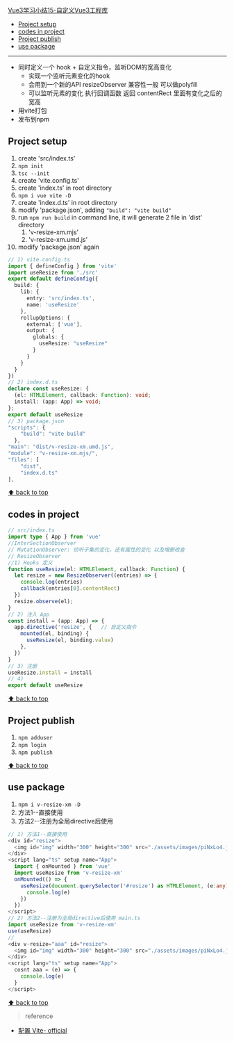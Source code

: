 [Vue3学习小结15-自定义Vue3工程库](#top)

- [Project setup](#project-setup)
- [codes in project](#codes-in-project)
- [Project publish](#project-publish)
- [use package](#use-package)

---------------------------

- 同时定义一个 hook + 自定义指令，监听DOM的宽高变化
  - 实现一个监听元素变化的hook
  - 会用到一个新的API resizeObserver  兼容性一般 可以做polyfill
  - 可以监听元素的变化 执行回调函数 返回 contentRect 里面有变化之后的宽高
- 用vite打包
- 发布到npm

## Project setup

1. create 'src/index.ts'
2. `npm init`
3. `tsc --init`
4. create 'vite.config.ts'
5. create 'index.ts' in root directory
6. `npm i vue vite -D`
7. create 'index.d.ts' in root directory
8. modify 'package.json', adding `"build": "vite build"`
9. run `npm run build` in command line, it will generate 2 file in 'dist' directory
   1.  'v-resize-xm.mjs'
   2.  'v-resize-xm.umd.js'
10. modify 'package.json' again

```ts
// 1) vite.config.ts
import { defineConfig } from 'vite'
import useResize from './src'
export default defineConfig({
  build: {
    lib: {
      entry: 'src/index.ts',
      name: 'useResize'
    },
    rollupOptions: {
      external: ['vue'],
      output: {
        globals: {
          useResize: "useResize"
        }
      }
    }
  }
})
// 2) index.d.ts
declare const useResize: {
  (el: HTMLElement, callback: Function): void;
  install: (app: App) => void;
};
export default useResize
// 3) package.json
"scripts": {
    "build": "vite build"
  },
"main": "dist/v-resize-xm.umd.js",
"module": "v-resize-xm.mjs/",
"files": [
    "dist",
    "index.d.ts"
],
```

[⬆ back to top](#top)

## codes in project

```ts
// src/index.ts
import type { App } from 'vue'
//InterSectionObserver
// MutationObserver: 侦听子集的变化，还有属性的变化 以及增删改查
// ResizeObserver 
//1) Hooks 定义
function useResize(el: HTMLElement, callback: Function) {
  let resize = new ResizeObserver((entries) => {
    console.log(entries)
    callback(entries[0].contentRect)
  })
  resize.observe(el);
}
// 2) 注入 App
const install = (app: App) => {
  app.directive('resize', {   // 自定义指令
    mounted(el, binding) {
      useResize(el, binding.value)
    },
  })
}
// 3) 注册
useResize.install = install
// 4) 
export default useResize
```

[⬆ back to top](#top)

## Project publish

1. `npm adduser`
2. `npm login`
3. `npm publish`

[⬆ back to top](#top)

## use package

1. `npm i v-resize-xm -D`
2. 方法1--直接使用
3. 方法2--注册为全局directive后使用

```ts
// 1) 方法1--直接使用
<div id="resize">
  <img id="img" width="300" height="300" src="./assets/images/piNxLo4.jpg" />
</div>
<script lang="ts" setup name="App">
  import { onMounted } from 'vue'
  import useResize from 'v-resize-xm'
  onMounted(() => {
    useResize(document.querySelector('#resize') as HTMLElement, (e:any){
      console.log(e)
    })
  })
</script>
// 2) 方法2--注册为全局directive后使用 main.ts
import useResize from 'v-resize-xm'
use(useResize)
// 
<div v-resize="aaa" id="resize">
  <img id="img" width="300" height="300" src="./assets/images/piNxLo4.jpg" />
</div>
<script lang="ts" setup name="App">
  cosnt aaa = (e) => {
    console.log(e)
  }
</script>
```

[⬆ back to top](#top)

> reference
- [配置 Vite- official](https://cn.vitejs.dev/config/)
